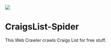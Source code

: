 ![](http://i.imgur.com/wYi2CkD.png)

# CraigsList-Spider
This Web Crawler crawls Craigs List for free stuff.  
